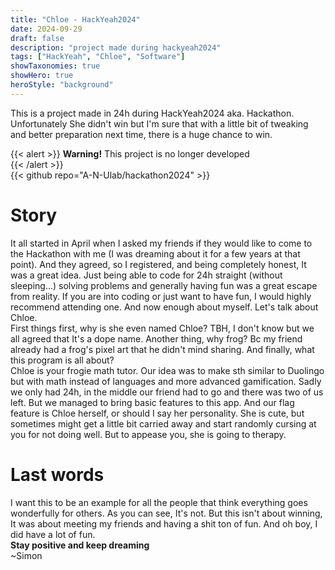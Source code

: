 ```yaml
---
title: "Chloe - HackYeah2024"
date: 2024-09-29
draft: false
description: "project made during hackyeah2024"
tags: ["HackYeah", "Chloe", "Software"]
showTaxonomies: true
showHero: true
heroStyle: "background"
---
```

This is a project made in 24h during HackYeah2024 aka. Hackathon. Unfortunately She didn't win but I'm sure that with a little bit of tweaking and better
preparation next time, there is a huge chance to win.

{{< alert >}}
**Warning!** This project is no longer developed    
{{< /alert >}}     
{{< github repo="A-N-Ulab/hackathon2024" >}}

# Story
It all started in April when I asked my friends if they would like to come to the Hackathon with me (I was dreaming about it for a few years at that point).
And they agreed, so I registered, and being completely honest, It was a great idea. Just being able to code for 24h straight (without sleeping...) solving problems and generally having fun was a great escape from reality. If you are into coding or just want to have fun, I would highly recommend attending one. And
now enough about myself. Let's talk about Chloe.\
First things first, why is she even named Chloe? TBH, I don't know but we all agreed that It's a dope name. Another thing, why frog? Bc my friend already had
a frog's pixel art that he didn't mind sharing. And finally, what this program is all about?\
Chloe is your frogie math tutor. Our idea was to make sth similar to Duolingo but with math instead of languages and more advanced gamification. Sadly we only had
24h, in the middle our friend had to go and there was two of us left. But we managed to bring basic features to this app. And our flag feature is Chloe herself,
or should I say her personality. She is cute, but sometimes might get a little bit carried away and start randomly cursing at you for not doing well. But to
appease you, she is going to therapy.
# Last words
I want this to be an example for all the people that think everything goes wonderfully for others. As you can see, It's not. But this isn't about winning,
It was about meeting my friends and having a shit ton of fun. And oh boy, I did have a lot of fun.\
**Stay positive and keep dreaming**\
~Simon
